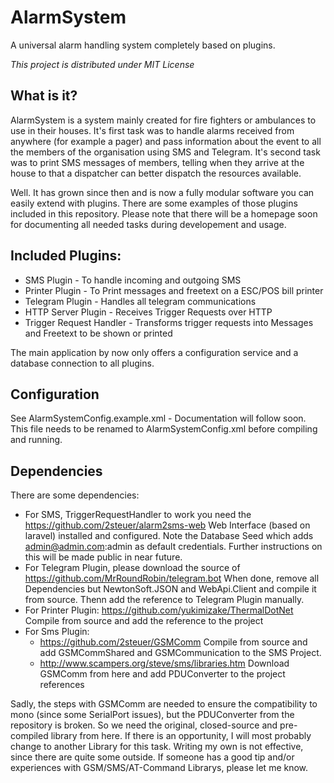 # AlarmSystem
A universal alarm handling system completely based on plugins.

*This project is distributed under MIT License*

## What is it?
AlarmSystem is a system mainly created for fire fighters or ambulances to use in their houses. It's first task was to handle alarms received from anywhere (for example a pager) and pass information about the event to all the members of the organisation using SMS and Telegram.
It's second task was to print SMS messages of members, telling when they arrive at the house to that a dispatcher can better dispatch the resources available.

Well. It has grown since then and is now a fully modular software you can easily extend with plugins. There are some examples of those plugins included in this repository. Please note that there will be a homepage soon for documenting all needed tasks during developement and usage.

## Included Plugins:
 - SMS Plugin - To handle incoming and outgoing SMS
 - Printer Plugin - To Print messages and freetext on a ESC/POS bill printer
 - Telegram Plugin - Handles all telegram communications
 - HTTP Server Plugin - Receives Trigger Requests over HTTP
 - Trigger Request Handler - Transforms trigger requests into Messages and Freetext to be shown or printed

The main application by now only offers a configuration service and a database connection to all plugins.

## Configuration
See AlarmSystemConfig.example.xml - Documentation will follow soon. This file needs to be renamed to AlarmSystemConfig.xml before compiling and running.

## Dependencies
There are some dependencies:
 - For SMS, TriggerRequestHandler to work you need the https://github.com/2steuer/alarm2sms-web Web Interface (based on laravel) installed and configured. Note the Database Seed which adds admin@admin.com:admin as default credentials.
   Further instructions on this will be made public in near future.
 - For Telegram Plugin, please download the source of https://github.com/MrRoundRobin/telegram.bot 
   When done, remove all Dependencies but NewtonSoft.JSON and WebApi.Client and compile it from source. Thenn add the reference to Telegram Plugin manually.
 - For Printer Plugin: https://github.com/yukimizake/ThermalDotNet Compile from source and add the reference to the project
 - For Sms Plugin: 
    - https://github.com/2steuer/GSMComm Compile from source and add GSMCommShared and GSMCommunication to the SMS Project.
    - http://www.scampers.org/steve/sms/libraries.htm Download GSMComm from here and add PDUConverter to the project references

Sadly, the steps with GSMComm are needed to ensure the compatibility to mono (since some SerialPort issues), but the PDUConverter from the repository is broken. So we need the original, closed-source and pre-compiled library from here. If there is an opportunity, I will most probably change to another Library for this task. Writing my own is not effective, since there are quite some outside. If someone has a good tip and/or experiences with GSM/SMS/AT-Command Librarys, please let me know.
